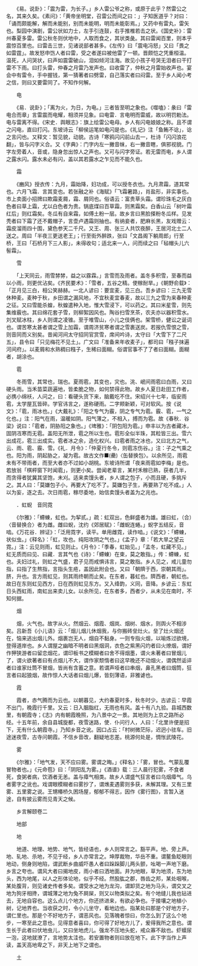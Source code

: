 <!-- { "loadSidebar": true } -->
　　《易。说卦》：「震为雷，为长子。」乡人雷公爷之称，或原于此乎？然雷公之名，其来久矣。《素问》：「黄帝坐明堂，召雷公而间之曰：」子知医道乎？对曰：「诵而颇能解，解而未能别，别而未能明，明而未能彰焉。」又药中有雷丸，雷矢也。梨园中演剧，雷公状如力士，左手引连鼓，右手推椎若击之状。《国史补》：雷州春夏多雷。雷公秋冬则伏地中，人取而食之，其状类彘。其曰雷闻百里，则本乎震惊百里也。曰雷击三世，见诸说部者甚多。《左传》曰「震电冯怒」又曰「畏之如雷霆」。故发怒申饬人者曰雷，受之者遂曰被他雷了一顿。晋颇恺之凭重桓温。温死，人问哭状，曰声如震雷破山，泪如倾河注海。故见小孩子号哭无泪者曰干打雷不下雨。曰打头雷，仲春之月雷乃发声也。曰收雷了，仲秋之月雷始收声也。宴会中有雷令，手中握钱，第一猜著者曰劈雷，自己落实者曰闷雷。至于乡人闻小考之信，则曰又要雷同了。不知作何解。 

　　电 

　　《易．说卦》；「离为火，为日，为电。」三者皆至明之象也。《噬嗑》：彖曰「雷电合而章」言雷震而电耀，相须并见象。曰电雷．言电明而雷威，故以明罚勅法。电与雷离不得。《宋史．舆眼志》：旗上绘雷公电母。乡人有闪电娘娘之称。且不谓之闪电，直曰打闪。东坡诗云「柳侯运笔如电闪是也。《礼记》注「鱼鲔不谂」，谂之言闪也。又释文：暂见貌，动貌。古诗「寒鸦闪闪前山去一，杜诗「闪闪浪花翻」，皆与闪字义合。又《字典》：门字内左一撇音帓，右一撇音瞎，俱邪视貌。门字左旁着人，音或，隐身忽出惊人之声也。又可与闪字旁证。若无雷而电，乡人谓之露水闪。露水未必有闪，盖以其若露水之乍见而不能久也。 

　　霜 

　　《豳风》授衣传：九月，霜始降，妇功成，可以授冬衣也。九月肃霜，道其常也。六月飞霜．言其变也。若张融之补《海赋》「飞霜暑路」，肖盐形，非实事也。市上卖面小招牌曰欺霜麦屑，霜、屑同也。俗语云：富贵草头霜。谓珍珠毛之灰白色者曰草上霜，尤以白色者为贵。锅底煤曰百草霜，则黑霜矣。白香山云「树叶霜红后」则红霜矣。冬瓜有自来霜，如傅土粉一层。故乡言曰黑脸搽粉冬瓜样。见发秃者曰下霜了还不戴帽子，言壶卢遇霜则抽也。有纳妾者，肥麻长黑，友戏赠云：霜皮溜雨四十围，黛色参天二千尺。又王、周、张三人共饮夜醉，王居河北士二人送之。周曰「半夜三更送老王」；行至街外醉跌，张曰「文昌阁下躺周郎」行至桥，王曰「石桥月下三人影」，未得收句；适北来一人，问而续之曰「毡帽头儿六髻霜」。 

　　雪 

　　「上天同云，雨雪棼棼，益之以霡霖。」言雪而及雨者。盖冬多积雪，至春而益以小雨，则更优沾矣。《齐民要术》：「雪者，五谷之精。使稼耐旱。」《朝野俞载》：「正月见三白，相公笑赫赫。一北人谚曰：要宜麦，见三白。吾乡谚曰：三九无雪休种麦。麦种于秋，乡田谓之漏风地，不宜秋麦宜春麦，故以三九之雪为来春种麦之征。又曰雪能杀蝗，秋蝗遣种入地，惟大雪浸下，可以药之。其曰米星雪，则先集维霰也。其曰绵花套子雪，则柳絮因风也。陶谷扫雪烹茶，农夫亦以器积雪水。刘叉赋冰柱，乡人则谓之凌锥。至于堆雪山，小儿之伎俩也。架雪桥，健讼之诞词也。谓苦寒太甚者谓之雪上加霜，谓周济贫寒者谓之雪裹送炭。若报仇雪恨之雪，则音同而义别矣。昔闻河间太守招同官赏雪，席间吟诗，太守曰「大雪下了二尺五」，县令曰「只见梅花不见土」。广文曰「准备来年收麦子」，都司曰「糨子抹遍河间府」。以麦屑和水熟稠曰糨子，生稀曰面糊。俗谓官事不了了者曰面糊。面糊者，胡涂也。 

　　雹 

　　冬雨雪，其常也，瑞也。夏雨雹，其变也，灾也。洮、岷间雨雹曰白雨，又曰硬头雨。当禾苗菜蔬遍地，皆柔脆之物，如何禁得此物。故乡人夏日赴田工作者，必携小绵袄，人问之，曰：看硬头货下来，脑戴吃不住。宋绍兴十七年，临安雨雹，太学屋瓦皆碎。学官讳言之，遂称硬雨。二字颊新颖，可对软风。按《说文》：「雹，雨冰也。」《大戴礼》：「阳之专气为霰，阴之专气为雹。霰、雹，一气之化也。」注：阳气在雨，温暖如阴。阳气薄之，不相入，搏而为雹。故《春秋．谷梁》说曰：「雹者，阴胁阳之象也。」《埤雅》：「阴包阳为雹。」申丰以为古者藏冰，固阴冱寒而无雹。盖阳无所泄，雹之所以生也。雹形全似半珠，其粒皆三出。雪六出成花，雹三出成实。雹者冰之余，造化权兴。曰雹者雨之冰也，又曰北方之气，云、雨、雹、霰、雪。《礼．月令》：「仲夏行冬令，则雹冻伤谷。」注：子之气乘之也。阳为雨，阴起胁之，凝为雹。故古文作■(罍)〈缶替换包〉。以余所见，雨雹未有不带雨者，而至大者亦不过如小胡桃。东坡诗所谓「夜来雨雹如李梅」是也。若放翁「棋枰窗下时闻雹」，则更小矣。尝闻老辈言，某村禾稼已熟，获者几半，而贪得者犹冀其坚饱，未刈。适来卖馒头者，乡人谓之包子，小而且硬，多挑斥之。其人曰：「莫嫌包子小，再要大了吃不了。莫嫌包子生，再要熟了吃不成。」人以为妄，逐之去。次日雨雹，稼尽委地，始信卖馒头者盖为之兆也。 

　　．虹蜺　音同霓 

　　《尔雅》：「螮蝀，虹也。为挈贰。」疏：虹双出，色鲜盛者为雄。雄曰虹，（合）〈音替换合〉者为雌。雌曰蜺，沈约《郊居赋》：「雌蜺连蜷。」蜺字五结反，音啮。《万花谷．辨证》：「泛用霓字，读平。单用雌霓，读作啮。」《说文》：「螮蝀，状似虫。」《释名》：「虹，攻也。纯阳攻阴之气也。」《孟子》章：「若大旱之望云霓。」注：云见则雨，虹见则止。《月令》：「季春，虹始见。」「孟冬，虹藏不见。」虹无质而曰见、曰藏．言其气也《诗》：「螮蝀）在束，莫之敢指。」传：螮蝀，虹也。夫妇过礼，则虹之气盛，君子见而戒惧讳言，莫之敢指。乡人见之，戒儿童勿指，曰指了生熬指，言指头生疮，盖因此附会也。又曰「朝隮于西，崇朝其雨」。脐，升也。言方雨虹见，则其雨终朝而止矣。在东者，暮虹也。隮西者，朝虹也。故日在东则虹见西方，日在西则虹见东方。又入绛韵，义同，音降。乡谚云：东虹日头西虹雨，南虹出来卖儿女。以余所见，在东者多，西者少，从未见在南时，不知何据。 

　　烟 

　　烟，火气也。故字从火。然烟云、烟霞、烟岚、烟树、烟水，则舆火不相涉矣。吕新吾《小儿语》云：「烟儿烟儿休烟我，与你搬砖垒灶火。垒了灶火烟还在，恼来逃出烟儿外。烟裹岂无人，烟自不黏身。一则专指火烟，以喻炼过欲境，登得道岸也。乡人谓屋之幽暗不明者曰黑烟洞，衣色之紫黑闪灼者曰火燎烟，谓好作狎狭游者曰留恋烟花，谓印板书之模糊者曰舍不得烟墨，谓火未著者曰冒烟儿了，谓火欲著者曰有点烟儿不大，谓作家颓惰者曰这早晚还不动烟火，谓偶然诟谇者曰谁家灶筒不冒烟，皆尚有含蓄之意。若谓声哑者曰串烟，鼻孔黑者曰烟筒，狂言者曰起狼烟，故作惊人大话者曰烟儿爆，皆刻薄语，非雅谑也。 

　　霞 

　　霞者，赤气腾而为云也。以朝暮见，大约春夏时多，秋冬时少。古谚云：早霞不出门，晚霞行千里。又云：日入胭脂红，无雨也有风。盖十有八九验。县城西数里，有朝霞寺；《志》内有朝霞晚照，为八景中之一景。其地则为上京之路所必经。十五年前，余自县城旋都，夜雪迷路，使．仆问行人，人曰：「北里许便是招下，无有什么朝霞寺。」乃知乡音之讹。因口占云：「村树微茫际，迟迥小驻车。旧途迷夜雪，古寺问朝霞。不信乡音改，翻疑地志差。桃源何处是，惆怅武陵花。 

　　雾 

　　《尔雅》：「地气发，天不应曰雾。雾谓之晦。」《释名》：「雾，冒也。气蒙乱覆冒物者也。」《元命苞》曰：「阴阳乱为雾。」《酒谱》载：三人晨行犯雾，不食者死，食粥者病，饮酒者无恙。盖与瘴气相类。故乡人谓盛气狂言者曰乌烟瘴气。乌者雾字之讹也。戏谓眼模糊者曰雾抄了，谓燋麦遇雾则多获，未解其理。又有三里雾、五里雾之说。王甥椿桥久困场屋，郁郁不得志，因作《雾行图》，言暂入迷途，自有披云雾而见青天之候。 

　　乡言解颐卷二 

　　地部 

　　地 

　　地道、地理、地势、地气，皆经语也，乡人则常言之。豁平声。地、旁上声。地、轧地、杀地，不见于经，乡人亦常言之。坤厚裁物，华岳不重。谓鳌鱼眨眼则地动，侧身则地陷，谓武断乡曲威吓愚人者曰跺跺脚儿两头颤，吆喝一声地下磨。乡言之夸也。谓风大者曰揭地皮，雨小者曰洒地面。井为地眼，草为地须，东为地头，西为地尾，以人之形体论地，似乎不经。然股肱之郡，唇齿之邦，某处咽喉，某处腹背，则见诸史传者多矣。谓受水之地为龙沟，谓卸货之地为马头，谓交叉之地为狗牙相搀，谓城薄之地为兔不屙屎，则又以物类拟之矣。有个地缝儿我也钻进去，无地自容也。这么点儿个地方，你还挤进来，有欲必争也。于接壤之地植小树，记地界也。当收获之时，令小儿坐守，看地边也。指某处曰那是个好地方子，谓仁里也。那是个不好地方子，谓恶风也。见落魄者惊曰，你怎么到了这么个地步，一寒至此之意也。见得意者喜曰，你可得了好地方儿了，爰得我所之意也。谓生长于此者曰伏地虫儿，又曰坐地虎儿。强龙不压地头蛇，戒众寡不敌也。虾蟆尿一泡，这地就潦了，言地势太洼也。若安置物者则曰放在地下。此下字当作上声读，盖天高地卑之下，非天上地下之谓也。 

　　土 

